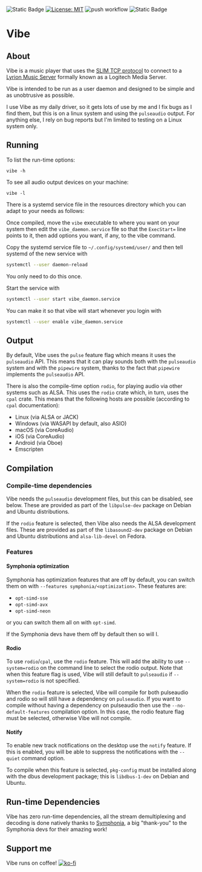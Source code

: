 ![Static Badge](https://img.shields.io/badge/Written%20in-Rust-blue?style=flat&logo=rust)
[![License: MIT](https://img.shields.io/badge/License-MIT-yellow.svg)](https://opensource.org/licenses/MIT)
![push workflow](https://github.com/GeoffClements/Vibe/actions/workflows/feature_build.yml/badge.svg)
![Static Badge](https://img.shields.io/badge/Feel%20the-Vibe-red?style=plastic)


# Vibe

## About
Vibe is a music player that uses the [SLIM TCP protocol][`slimtcp`] to 
connect to a [Lyrion Music Server][`lms`] formally known as a
Logitech Media Server.

Vibe is intended to be run as a user daemon and designed to be simple and
as unobtrusive as possible.

I use Vibe as my daily driver, so it gets lots of use by me and I fix
bugs as I find them, but this is on a linux system and using the 
`pulseaudio` output. For anything else, I rely on bug reports but
I'm limited to testing on a Linux system only.

## Running
To list the run-time options:
```
vibe -h
```

To see all audio output devices on your machine:
```
vibe -l
```

There is a systemd service file in the resources directory
which you can adapt to your needs as follows:

Once compiled, move the `vibe` executable to where you want on your
system then edit the `vibe_daemon.service` file so that the
`ExecStart=` line points to it, then add options you want, if any, to the 
vibe command.

Copy the systemd service file to `~/.config/systemd/user/` and then
tell systemd of the new service with
```bash
systemctl --user daemon-reload
```
You only need to do this once.

Start the service with
```bash
systemctl --user start vibe_daemon.service
```

You can make it so that vibe will start whenever you login with
```bash
systemctl --user enable vibe_daemon.service
```

## Output
By default, Vibe uses the `pulse` feature flag which means it uses 
the `pulseaudio` API. This means that it can play
sounds both with the `pulseaudio` system and with the `pipewire` system, thanks
to the fact that `pipewire` implements the `pulseaudio` API.

There is also the compile-time option `rodio`, for playing audio via other systems
such as ALSA. This uses the `rodio` crate which, in turn, uses the `cpal` crate.
This means that the following hosts are possible (according to `cpal` 
documentation):
- Linux (via ALSA or JACK)
- Windows (via WASAPI by default, also ASIO)
- macOS (via CoreAudio)
- iOS (via CoreAudio)
- Android (via Oboe)
- Emscripten

## Compilation

### Compile-time dependencies
Vibe needs the `pulseaudio` development files, but this can be disabled, see below.
These are provided as
part of the `libpulse-dev` package on Debian and Ubuntu distributions.

If the `rodio` feature is selected, then Vibe also needs
the ALSA development files. These are provided as part of the `libasound2-dev`
package on Debian and Ubuntu distributions and `alsa-lib-devel` on Fedora.

### Features
#### Symphonia optimization
Symphonia has optimization features that are off by default, you can switch them on 
with `--features symphonia/<optimization>`. These features are:
 - `opt-simd-sse`
 - `opt-simd-avx`
 - `opt-simd-neon`

or you can switch them all on with `opt-simd`.

If the Symphonia devs have them off by default then so will I.

#### Rodio
To use `rodio`/`cpal`, use the `rodio` feature. This will add the 
ability to use `--system=rodio` on the command line to select the 
rodio output. Note that when
this feature flag is used, Vibe will still default to `pulseaudio`
if `--system=rodio` is not specified.

When the `rodio` feature is selected, Vibe will compile for
both pulseaudio and rodio so will still have a dependency
on `pulseaudio`.
If you want to compile without having a dependency on pulseaudio then use
the `--no-default-features` compilation option. In this case, the rodio
feature flag must be selected, otherwise Vibe will not compile.

#### Notify
To enable new track notifications on the desktop use the `notify`
feature. If this is enabled, you will be able to suppress the
notifications with the `--quiet` command option.

To compile when this feature is selected, `pkg-config` must be
installed along with the dbus development package; this is
`libdbus-1-dev` on Debian and Ubuntu.

## Run-time Dependencies
Vibe has zero run-time dependencies, all the stream
demultiplexing and decoding is done natively thanks to 
[Symphonia][`symphonia`], a big "thank-you" to the Symphonia devs for their
amazing work!

## Support me
Vibe runs on coffee!
[![ko-fi](https://ko-fi.com/img/githubbutton_sm.svg)](https://ko-fi.com/V7V719WYF6)


[`slimtcp`]: https://wiki.slimdevices.com/index.php/SlimProto_TCP_protocol
[`lms`]: https://lyrion.org/
[`squeezelite`]: https://github.com/ralph-irving/squeezelite
[`symphonia`]: https://crates.io/crates/symphonia
[`rust`]: https://www.rust-lang.org/
[`rodio`]: https://crates.io/crates/rodio
[`cpal`]: https://crates.io/crates/cpal